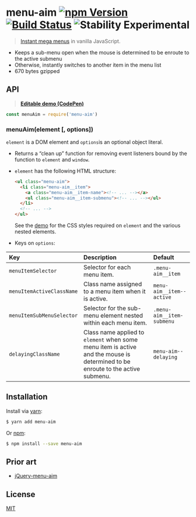 # menu-aim [![npm Version](http://img.shields.io/npm/v/menu-aim.svg?style=flat)](https://www.npmjs.org/package/menu-aim) [![Build Status](https://img.shields.io/travis/yuanqing/menu-aim.svg?branch=master&style=flat)](https://travis-ci.org/yuanqing/menu-aim) ![Stability Experimental](http://img.shields.io/badge/stability-experimental-red.svg?style=flat)

> [Instant mega menus](http://bjk5.com/post/44698559168/breaking-down-amazons-mega-dropdown) in vanilla JavaScript.

- Keeps a sub-menu open when the mouse is determined to be enroute to the active submenu
- Otherwise, instantly switches to another item in the menu list
- 670 bytes gzipped

## API

> [**Editable demo (CodePen)**](https://codepen.io/lyuanqing/pen/paLgwN)

```js
const menuAim = require('menu-aim')
```

### menuAim(element [, options])

`element` is a DOM element and `options`is an optional object literal.

- Returns a &ldquo;clean up&rdquo; function for removing event listeners bound by the function to `element` and `window`.

- `element` has the following HTML structure:

  ```html
  <ul class="menu-aim">
    <li class="menu-aim__item">
      <a class="menu-aim__item-name"><!-- ... --></a>
      <ul class="menu-aim__item-submenu"><!-- ... --></ul>
    </li>
    <!-- ... -->
  </ul>
  ```

  See the [demo](https://codepen.io/lyuanqing/pen/paLgwN) for the CSS styles required on `element` and the various nested elements.

- Keys on `options`:

Key | Description | Default
:--|:--|:--
`menuItemSelector` | Selector for each menu item. | `.menu-aim__item`
`menuItemActiveClassName` | Class name assigned to a menu item when it is active. | `menu-aim__item--active`
`menuItemSubMenuSelector` | Selector for the sub-menu element nested within each menu item. | `.menu-aim__item-submenu`
`delayingClassName` | Class name applied to `element` when some menu item is active and the mouse is determined to be enroute to the active submenu. | `menu-aim--delaying`

## Installation

Install via [yarn](https://yarnpkg.com):

```sh
$ yarn add menu-aim
```

Or [npm](https://npmjs.com):

```sh
$ npm install --save menu-aim
```

## Prior art

- [jQuery-menu-aim](https://github.com/kamens/jQuery-menu-aim)

## License

[MIT](LICENSE.md)
